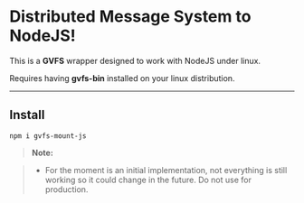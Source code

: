 Distributed Message System to NodeJS!
===================

This is a **GVFS** wrapper designed to work with NodeJS under linux.

Requires having **gvfs-bin** installed on your linux distribution.

----------


Install
-------------

    npm i gvfs-mount-js

> **Note:**

> - For the moment is an initial implementation, not everything is still working so it could change in the future.
Do not use for production.
